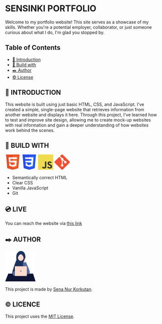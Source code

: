 # SENSINKI PORTFOLIO

Welcome to my portfolio website! This site serves as a showcase of my skills. Whether you're a potential employer, collaborator, or just someone curious about what I do, I'm glad you stopped by.

## Table of Contents

- [:wrench: Introduction](#wrench-introduction)
- [:hammer: Build with](#hammer-build-with)
- [:black_nib: Author](#black_nib-author)
- [:copyright: License](#copyright-licence)

## :wrench: INTRODUCTION

This website is built using just basic HTML, CSS, and JavaScript. I've created a simple, single-page website that retrieves information from another website and displays it here. Through this project, I've learned how to test and improve site design, allowing me to create mock-up websites with real information and gain a deeper understanding of how websites work behind the scenes.


## :hammer: BUILD WITH
<p>
    <img src="./docs/assets/images/html.png" width="50px" height="50px">
    <img src="./docs/assets/images/css.svg.png" width="50px" height="50px">
    <img src="./docs/assets/images/js.png" width="50px" height="50px">
    <img src="./docs/assets/images/git.png" width="50px" height="50px">
</p>

- Semantically correct HTML
- Clear CSS
- Vanilla JavaScript
- Git

## :cd: LIVE

You can reach the website via [this link](https://sensinki.github.io/web-app-from-scratch-2324/)

## :black_nib: AUTHOR

<img src="./docs/assets/images/avatarsena.png" width="100px" height="100px">

This project is made by [Sena Nur Korkutan](https://github.com/Sensinki).

## :copyright: LICENCE

This project uses the [MIT License](https://github.com/Sensinki/web-app-from-scratch-2324?tab=MIT-1-ov-file).


